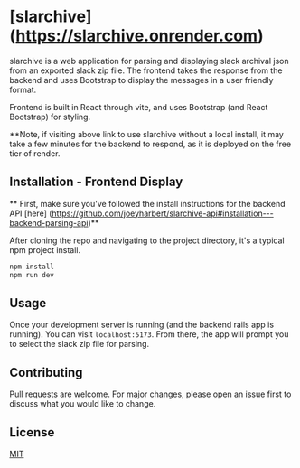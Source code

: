 # [slarchive] (https://slarchive.onrender.com)

slarchive is a web application for parsing and displaying slack archival json from an exported slack zip file. The frontend takes the response from the backend and uses Bootstrap to display the messages in a user friendly format.

Frontend is built in React through vite, and uses Bootstrap (and React Bootstrap) for styling.

\*\*Note, if visiting above link to use slarchive without a local install, it may take a few minutes for the backend to respond, as it is deployed on the free tier of render.

## Installation - Frontend Display

** First, make sure you've followed the install instructions for the backend API [here] (https://github.com/joeyharbert/slarchive-api#installation---backend-parsing-api)**

After cloning the repo and navigating to the project directory, it's a typical npm project install.

```bash
npm install
npm run dev
```

## Usage

Once your development server is running (and the backend rails app is running). You can visit `localhost:5173`. From there, the app will prompt you to select the slack zip file for parsing.

## Contributing

Pull requests are welcome. For major changes, please open an issue first
to discuss what you would like to change.

## License

[MIT](https://choosealicense.com/licenses/mit/)
